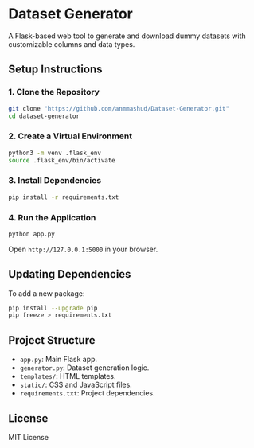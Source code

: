 # Dataset Generator

A Flask-based web tool to generate and download dummy datasets with customizable columns and data types.

## Setup Instructions

### 1. Clone the Repository
```bash
git clone "https://github.com/anmmashud/Dataset-Generator.git"
cd dataset-generator
```

### 2. Create a Virtual Environment
```bash
python3 -m venv .flask_env
source .flask_env/bin/activate 
```

### 3. Install Dependencies
```bash
pip install -r requirements.txt
```

### 4. Run the Application
```bash
python app.py
```
Open `http://127.0.0.1:5000` in your browser.

## Updating Dependencies
To add a new package:
```bash
pip install --upgrade pip
pip freeze > requirements.txt
```

## Project Structure
- `app.py`: Main Flask app.
- `generator.py`: Dataset generation logic.
- `templates/`: HTML templates.
- `static/`: CSS and JavaScript files.
- `requirements.txt`: Project dependencies.

## License
MIT License